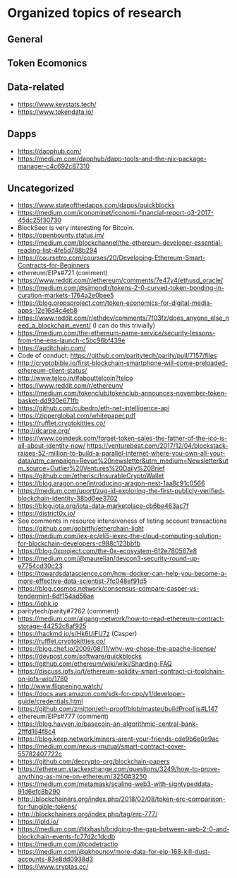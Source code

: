# Organized topics of research

## General

## Token Ecomonics

## Data-related

- https://www.keystats.tech/
- https://www.tokendata.io/

## Dapps

- https://dapphub.com/
- https://medium.com/dapphub/dapp-tools-and-the-nix-package-manager-c4c692c87310

## Uncategorized

- https://www.stateofthedapps.com/dapps/quickblocks
- https://medium.com/iconominet/iconomi-financial-report-q3-2017-45dc25f30730
- BlockSeer is very interesting for Bitcoin.
- https://openbounty.status.im/
- https://medium.com/blockchannel/the-ethereum-developer-essential-reading-list-4fe5d788b294
- https://coursetro.com/courses/20/Developing-Ethereum-Smart-Contracts-for-Beginners
- ethereum/EIPs#721 (comment)
- https://www.reddit.com/r/ethereum/comments/7e47y4/ethusd_oracle/
- https://medium.com/@simondlr/tokens-2-0-curved-token-bonding-in-curation-markets-1764a2e0bee5
- https://blog.propsproject.com/token-economics-for-digital-media-apps-12e16d4c4eb8
- https://www.reddit.com/r/ethdev/comments/7f03fz/does_anyone_else_need_a_blockchain_event/ (I can do this trivially)
- https://medium.com/the-ethereum-name-service/security-lessons-from-the-ens-launch-c5bc96bf439e
- https://auditchain.com/
- Code of conduct: https://github.com/paritytech/parity/pull/7157/files
- http://cryptobible.io/first-blockchain-smartphone-will-come-preloaded-ethereum-client-status/
- http://www.telco.in/#abouttelcoin?telco
- https://www.reddit.com/r/ethereum/
- https://medium.com/tokenclub/tokenclub-announces-november-token-basket-dd930e671fb
- https://github.com/cubedro/eth-net-intelligence-api
- https://zipperglobal.com/whitepaper.pdf
- https://rufflet.cryptokitties.co/
- http://dcarpe.org/
- https://www.coindesk.com/forget-token-sales-the-father-of-the-ico-is-all-about-identity-now/
https://venturebeat.com/2017/12/04/blockstack-raises-52-million-to-build-a-parallel-internet-where-you-own-all-your-data/utm_campaign=Revue%20newsletter&utm_medium=Newsletter&utm_source=Outlier%20Ventures%20Daily%20Brief
- https://github.com/etherisc/InsurableCryptoWallet
- https://blog.aragon.one/introducing-aragon-nest-1aa8c91c0566
- https://medium.com/uport/zug-id-exploring-the-first-publicly-verified-blockchain-identity-38bd0ee3702
- https://blog.iota.org/iota-data-marketplace-cb6be463ac7f
- https://district0x.io/
- See comments in resource intensiveness of listing account transactions https://github.com/gobitfly/etherchain-light
- https://medium.com/iex-ec/eli5-iexec-the-cloud-computing-solution-for-blockchain-developers-c988c123bbfb
- https://blog.0xproject.com/the-0x-ecosystem-6f2e780567e8
- https://medium.com/@maurelian/devcon3-security-round-up-e7754cd30c23
- https://towardsdatascience.com/how-docker-can-help-you-become-a-more-effective-data-scientist-7fc048ef91d5
- https://blog.cosmos.network/consensus-compare-casper-vs-tendermint-6df154ad56ae
- https://iohk.io
- paritytech/parity#7262 (comment)
- https://medium.com/aigang-network/how-to-read-ethereum-contract-storage-44252c8af925
- https://hackmd.io/s/Hk6UiFU7z (Casper)
- https://rufflet.cryptokitties.co/
- https://blog.chef.io/2009/08/11/why-we-chose-the-apache-license/
- https://devpost.com/software/quickblocks
- https://github.com/ethereum/wiki/wiki/Sharding-FAQ
- https://discuss.ipfs.io/t/ethereum-solidity-smart-contract-ci-toolchain-on-ipfs-wip/1780
- http://www.flippening.watch/
- https://docs.aws.amazon.com/sdk-for-cpp/v1/developer-guide/credentials.html
- https://github.com/zmitton/eth-proof/blob/master/buildProof.js#L147
- ethereum/EIPs#777 (comment)
- https://blog.havven.io/basecoin-an-algorithmic-central-bank-2fffd164f8c4
- https://blog.keep.network/miners-arent-your-friends-cde9b6e0e9ac
- https://medium.com/nexus-mutual/smart-contract-cover-55782407722c
- https://github.com/decrypto-org/blockchain-papers
- https://ethereum.stackexchange.com/questions/3249/how-to-prove-anything-as-mine-on-ethereum/3250#3250
- https://medium.com/metamask/scaling-web3-with-signtypeddata-91d6efc8b290
- http://blockchainers.org/index.php/2018/02/08/token-erc-comparison-for-fungible-tokens/
- http://blockchainers.org/index.php/tag/erc-777/
- https://ipld.io/
- https://medium.com/@txhash/bridging-the-gap-between-web-2-0-and-blockchain-events-fc77d2c1dcdb
- https://medium.com/@codetractio
- https://medium.com/@akhounov/more-data-for-eip-168-kill-dust-accounts-83e8dd0938d3
- https://www.cryptas.cc/

